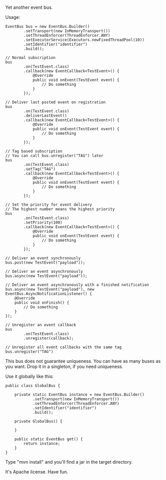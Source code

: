 Yet another event bus.

Usage:

    EventBus bus = new EventBus.Builder()
            .setTransport(new InMemoryTransport())
            .setThreadEnforcer(ThreadEnforcer.ANY)
            .setExecutorService(Executors.newFixedThreadPool(10))
            .setIdentifier("identifier")
            .build();

    // Normal subscription
    bus
            .on(TestEvent.class)
            .callback(new EventCallback<TestEvent>() {
                @Override
                public void onEvent(TestEvent event) {
                    // Do something
                }
            });

    // Deliver last posted event on registration
    bus
            .on(TestEvent.class)
            .deliverLastEvent()
            .callback(new EventCallback<TestEvent>() {
                @Override
                public void onEvent(TestEvent event) {
                    // Do something
                }
            });

    // Tag based subscription
    // You can call bus.unregister("TAG") later
    bus
            .on(TestEvent.class)
            .setTag("TAG")
            .callback(new EventCallback<TestEvent>() {
                @Override
                public void onEvent(TestEvent event) {
                    // Do something
                }
            });
    
    // Set the priority for event delivery
    // The highest number means the highest priority
    bus
            .on(TestEvent.class)
            .setPriority(100)
            .callback(new EventCallback<TestEvent>() {
                @Override
                public void onEvent(TestEvent event) {
                    // Do something
                }
            });

    // Deliver an event synchronously
    bus.post(new TestEvent("payload"));
    
    // Deliver an event asynchronously
    bus.async(new TestEvent("payload"));
    
    // Deliver an event asynchronously with a finished notification
    bus.async(new TestEvent("payload"), new EventBus.AsyncNotificationListener() {
        @Override
        public void onFinish() {
            // Do something
        }
    });

    // Unregister an event callback
    bus
            .on(TestEvent.class)
            .unregister(callback);
        
    // Unregister all event callbacks with the same tag
    bus.unregister("TAG")

This bus does not guarantee uniqueness.
You can have as many buses as you want.
Drop it in a singleton, if you need uniqueness.

Use it globally like this:

    public class GlobalBus {

        private static EventBus instance = new EventBus.Builder()
                .setTransport(new InMemoryTransport())
                .setThreadEnforcer(ThreadEnforcer.ANY)
                .setIdentifier("identifier")
                .build();

        private GlobalBus() {
    
        }

        public static EventBus get() {
            return instance;
        }
    }

Type "mvn install" and you'll find a jar in the target directory.

It's Apache license. Have fun.